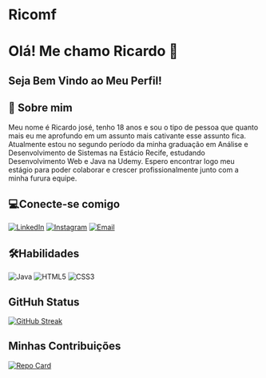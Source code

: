 # Ricomf

# Olá! Me chamo Ricardo 👋
## Seja Bem Vindo ao Meu Perfil!

## 🚀 Sobre mim
Meu nome é Ricardo josé, tenho 18 anos e sou o tipo de pessoa que quanto mais eu me aprofundo em um assunto mais cativante esse assunto fica. Atualmente estou no segundo período da minha graduação em Análise e Desenvolvimento de Sistemas na Estácio Recife, estudando Desenvolvimento Web e Java na Udemy. Espero encontrar logo meu estágio para poder colaborar e crescer profissionalmente junto com a minha furura equipe.

## 💻Conecte-se comigo
[![LinkedIn](https://img.shields.io/badge/LinkedIn-000?style=for-the-badge&logo=linkedin&logoColor=0E76A8)](https://www.linkedin.com/in/ricardo-jos%C3%A9-42738226b/)
[![Instagram](https://img.shields.io/badge/Instagram-000?style=for-the-badge&logo=instagram)](https://www.instagram.com/ricardo_mendonca1000/)
[![Email](https://img.shields.io/badge/-Gmail-000?style=for-the-badge&logo=gmail&logoColor=red)](mailto:ricardojmf2005@gmail.com)
## 🛠Habilidades
![Java](https://img.shields.io/badge/Java-000?style=for-the-badge&logo=java)
![HTML5](https://img.shields.io/badge/HTML5-000?style=for-the-badge&logo=html5) 
![CSS3](https://img.shields.io/badge/CSS3-000?style=for-the-badge&logo=css3&logoColor=264CE4)
## GitHuh Status
[![GitHub Streak](https://streak-stats.demolab.com?user=ricomf&theme=radical&hide_border=verdadeiro&locale=pt_BR&date_format=M%20j%5B%2C%20Y%5D)](https://git.io/streak-stats)
## Minhas Contribuições
[![Repo Card](https://github-readme-stats.vercel.app/api/pin/?username=ricomf&repo=dio-lab-open-source&bg_color=000&border_color=30A3DC&show_icons=true&icon_color=30A3DC&title_color=E94D5F&text_color=FFF)](https://github.com/ricomf/dio-lab-open-source)